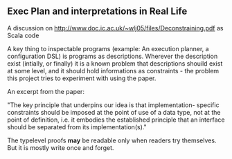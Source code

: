 ## Exec Plan and interpretations in Real Life

A discussion on http://www.doc.ic.ac.uk/~wlj05/files/Deconstraining.pdf as Scala code

A key thing to inspectable programs (example: An execution planner, a configuration DSL) is programs as descriptions. Wherever the description exist (intially, or finally) it is a known problem that descriptions shouild exist at some level, and it should hold informations as constraints - the problem this project tries to experiment with using the paper.


An excerpt from the paper:


"The key principle that underpins our idea is that implementation- specific constraints should be imposed at the point of use of a data type, not at the point of definition, i.e. it embodies the established principle that an interface should be separated from its implementation(s)."


The typelevel proofs **may** be readable only when readers try themselves. But it is mostly write once and forget.


